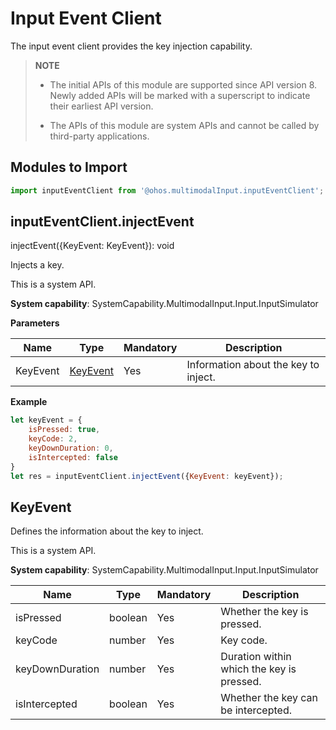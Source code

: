 # Input Event Client

The input event client provides the key injection capability.

> **NOTE**
>
> - The initial APIs of this module are supported since API version 8. Newly added APIs will be marked with a superscript to indicate their earliest API version.
>
> - The APIs of this module are system APIs and cannot be called by third-party applications.


## Modules to Import


```js
import inputEventClient from '@ohos.multimodalInput.inputEventClient';
```


## inputEventClient.injectEvent

injectEvent({KeyEvent: KeyEvent}): void

Injects a key.

This is a system API.

**System capability**: SystemCapability.MultimodalInput.Input.InputSimulator

**Parameters**

| Name| Type| Mandatory| Description|
| -------- | -------- | -------- | -------- |
| KeyEvent | [KeyEvent](#keyevent) | Yes| Information about the key to inject.|

**Example**

```js
let keyEvent = {
    isPressed: true,
    keyCode: 2,
    keyDownDuration: 0,
    isIntercepted: false
}
let res = inputEventClient.injectEvent({KeyEvent: keyEvent});
```


## KeyEvent

Defines the information about the key to inject.

This is a system API.

**System capability**: SystemCapability.MultimodalInput.Input.InputSimulator

| Name| Type| Mandatory| Description|
| -------- | -------- | -------- | -------- |
| isPressed | boolean | Yes| Whether the key is pressed.|
| keyCode         | number  | Yes   | Key code.     |
| keyDownDuration | number | Yes   | Duration within which the key is pressed. |
| isIntercepted   | boolean  | Yes   | Whether the key can be intercepted.|
